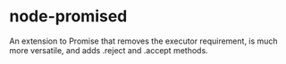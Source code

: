 # node-promised
An extension to Promise that removes the executor requirement, is much more versatile, and adds .reject and .accept methods.
